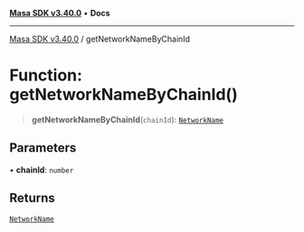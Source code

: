 [**Masa SDK v3.40.0**](../README.md) • **Docs**

***

[Masa SDK v3.40.0](../globals.md) / getNetworkNameByChainId

# Function: getNetworkNameByChainId()

> **getNetworkNameByChainId**(`chainId`): [`NetworkName`](../type-aliases/NetworkName.md)

## Parameters

• **chainId**: `number`

## Returns

[`NetworkName`](../type-aliases/NetworkName.md)
